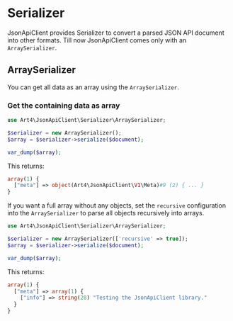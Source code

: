 # Serializer

JsonApiClient provides Serializer to convert a parsed JSON API document into other formats. Till now JsonApiClient comes only with an `ArraySerializer`.

## ArraySerializer

You can get all data as an array using the `ArraySerializer`.

### Get the containing data as array

```php
use Art4\JsonApiClient\Serializer\ArraySerializer;

$serializer = new ArraySerializer();
$array = $serializer->serialize($document);

var_dump($array);
```

This returns:

```php
array(1) {
  ["meta"] => object(Art4\JsonApiClient\V1\Meta)#9 (2) { ... }
}
```

If you want a full array without any objects, set the `recursive` configuration into the `ArraySerializer` to parse all objects recursively into arrays.

```php
use Art4\JsonApiClient\Serializer\ArraySerializer;

$serializer = new ArraySerializer(['recursive' => true]);
$array = $serializer->serialize($document);

var_dump($array);
```

This returns:

```php
array(1) {
  ["meta"] => array(1) {
    ["info"] => string(28) "Testing the JsonApiClient library."
  }
}
```
